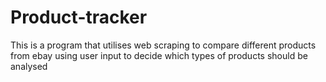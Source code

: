 # Product-tracker
This is a program that utilises web scraping to compare different products from ebay using user input to decide which types of products should be analysed
